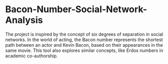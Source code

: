 # Bacon-Number-Social-Network-Analysis
The project is inspired by the concept of six degrees of separation in social networks. In the world of acting, the Bacon number represents the shortest path between an actor and Kevin Bacon, based on their appearances in the same movie. This tool also explores similar concepts, like Erdos numbers in academic co-authorship.
